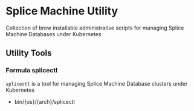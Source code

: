 # Splice Machine Utility 

Collection of brew installable administrative scripts for managing Splice Machine
Databases under Kubernetes

## Utility Tools 

### Formula splicectl

`splicectl` is a tool for managing Splice Machine Database clusters under Kubernetes

- bin/{os}/{arch}/splicectl


